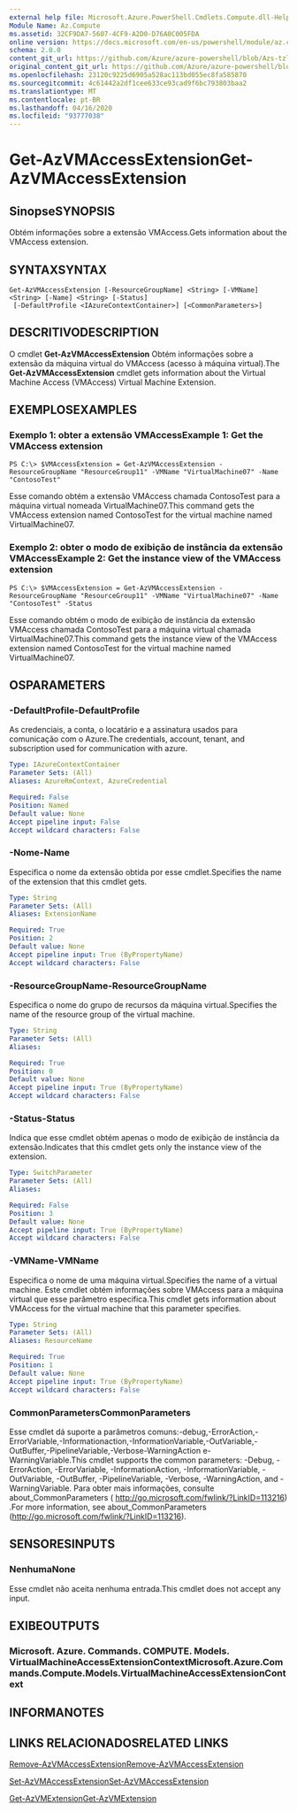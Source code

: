 ```yaml
---
external help file: Microsoft.Azure.PowerShell.Cmdlets.Compute.dll-Help-Help.xml
Module Name: Az.Compute
ms.assetid: 32CF9DA7-5607-4CF9-A2D0-D76A0C005FDA
online version: https://docs.microsoft.com/en-us/powershell/module/az.compute/get-azvmaccessextension
schema: 2.0.0
content_git_url: https://github.com/Azure/azure-powershell/blob/Azs-tzl/src/Compute/Compute/help/Get-AzVMAccessExtension.md
original_content_git_url: https://github.com/Azure/azure-powershell/blob/Azs-tzl/src/Compute/Compute/help/Get-AzVMAccessExtension.md
ms.openlocfilehash: 23120c9225d6905a528ac113bd055ec8fa585870
ms.sourcegitcommit: 4c61442a2df1cee633ce93cad9f6bc793803baa2
ms.translationtype: MT
ms.contentlocale: pt-BR
ms.lasthandoff: 04/16/2020
ms.locfileid: "93777038"
---
```

# <span data-ttu-id="1679c-101">Get-AzVMAccessExtension</span><span class="sxs-lookup"><span data-stu-id="1679c-101">Get-AzVMAccessExtension</span></span>

## <span data-ttu-id="1679c-102">Sinopse</span><span class="sxs-lookup"><span data-stu-id="1679c-102">SYNOPSIS</span></span>
<span data-ttu-id="1679c-103">Obtém informações sobre a extensão VMAccess.</span><span class="sxs-lookup"><span data-stu-id="1679c-103">Gets information about the VMAccess extension.</span></span>

## <span data-ttu-id="1679c-104">SYNTAX</span><span class="sxs-lookup"><span data-stu-id="1679c-104">SYNTAX</span></span>

```
Get-AzVMAccessExtension [-ResourceGroupName] <String> [-VMName] <String> [-Name] <String> [-Status]
 [-DefaultProfile <IAzureContextContainer>] [<CommonParameters>]
```

## <span data-ttu-id="1679c-105">DESCRITIVO</span><span class="sxs-lookup"><span data-stu-id="1679c-105">DESCRIPTION</span></span>
<span data-ttu-id="1679c-106">O cmdlet **Get-AzVMAccessExtension** Obtém informações sobre a extensão da máquina virtual do VMAccess (acesso à máquina virtual).</span><span class="sxs-lookup"><span data-stu-id="1679c-106">The **Get-AzVMAccessExtension** cmdlet gets information about the Virtual Machine Access (VMAccess) Virtual Machine Extension.</span></span>

## <span data-ttu-id="1679c-107">EXEMPLOS</span><span class="sxs-lookup"><span data-stu-id="1679c-107">EXAMPLES</span></span>

### <span data-ttu-id="1679c-108">Exemplo 1: obter a extensão VMAccess</span><span class="sxs-lookup"><span data-stu-id="1679c-108">Example 1: Get the VMAccess extension</span></span>
```
PS C:\> $VMAccessExtension = Get-AzVMAccessExtension -ResourceGroupName "ResourceGroup11" -VMName "VirtualMachine07" -Name "ContosoTest"
```

<span data-ttu-id="1679c-109">Esse comando obtém a extensão VMAccess chamada ContosoTest para a máquina virtual nomeada VirtualMachine07.</span><span class="sxs-lookup"><span data-stu-id="1679c-109">This command gets the VMAccess extension named ContosoTest for the virtual machine named VirtualMachine07.</span></span>

### <span data-ttu-id="1679c-110">Exemplo 2: obter o modo de exibição de instância da extensão VMAccess</span><span class="sxs-lookup"><span data-stu-id="1679c-110">Example 2: Get the instance view of the VMAccess extension</span></span>
```
PS C:\> $VMAccessExtension = Get-AzVMAccessExtension -ResourceGroupName "ResourceGroup11" -VMName "VirtualMachine07" -Name "ContosoTest" -Status
```

<span data-ttu-id="1679c-111">Esse comando obtém o modo de exibição de instância da extensão VMAccess chamada ContosoTest para a máquina virtual chamada VirtualMachine07.</span><span class="sxs-lookup"><span data-stu-id="1679c-111">This command gets the instance view of the VMAccess extension named ContosoTest for the virtual machine named VirtualMachine07.</span></span>

## <span data-ttu-id="1679c-112">OS</span><span class="sxs-lookup"><span data-stu-id="1679c-112">PARAMETERS</span></span>

### <span data-ttu-id="1679c-113">-DefaultProfile</span><span class="sxs-lookup"><span data-stu-id="1679c-113">-DefaultProfile</span></span>
<span data-ttu-id="1679c-114">As credenciais, a conta, o locatário e a assinatura usados para comunicação com o Azure.</span><span class="sxs-lookup"><span data-stu-id="1679c-114">The credentials, account, tenant, and subscription used for communication with azure.</span></span>

```yaml
Type: IAzureContextContainer
Parameter Sets: (All)
Aliases: AzureRmContext, AzureCredential

Required: False
Position: Named
Default value: None
Accept pipeline input: False
Accept wildcard characters: False
```

### <span data-ttu-id="1679c-115">-Nome</span><span class="sxs-lookup"><span data-stu-id="1679c-115">-Name</span></span>
<span data-ttu-id="1679c-116">Especifica o nome da extensão obtida por esse cmdlet.</span><span class="sxs-lookup"><span data-stu-id="1679c-116">Specifies the name of the extension that this cmdlet gets.</span></span>

```yaml
Type: String
Parameter Sets: (All)
Aliases: ExtensionName

Required: True
Position: 2
Default value: None
Accept pipeline input: True (ByPropertyName)
Accept wildcard characters: False
```

### <span data-ttu-id="1679c-117">-ResourceGroupName</span><span class="sxs-lookup"><span data-stu-id="1679c-117">-ResourceGroupName</span></span>
<span data-ttu-id="1679c-118">Especifica o nome do grupo de recursos da máquina virtual.</span><span class="sxs-lookup"><span data-stu-id="1679c-118">Specifies the name of the resource group of the virtual machine.</span></span>

```yaml
Type: String
Parameter Sets: (All)
Aliases: 

Required: True
Position: 0
Default value: None
Accept pipeline input: True (ByPropertyName)
Accept wildcard characters: False
```

### <span data-ttu-id="1679c-119">-Status</span><span class="sxs-lookup"><span data-stu-id="1679c-119">-Status</span></span>
<span data-ttu-id="1679c-120">Indica que esse cmdlet obtém apenas o modo de exibição de instância da extensão.</span><span class="sxs-lookup"><span data-stu-id="1679c-120">Indicates that this cmdlet gets only the instance view of the extension.</span></span>

```yaml
Type: SwitchParameter
Parameter Sets: (All)
Aliases: 

Required: False
Position: 3
Default value: None
Accept pipeline input: True (ByPropertyName)
Accept wildcard characters: False
```

### <span data-ttu-id="1679c-121">-VMName</span><span class="sxs-lookup"><span data-stu-id="1679c-121">-VMName</span></span>
<span data-ttu-id="1679c-122">Especifica o nome de uma máquina virtual.</span><span class="sxs-lookup"><span data-stu-id="1679c-122">Specifies the name of a virtual machine.</span></span>
<span data-ttu-id="1679c-123">Este cmdlet obtém informações sobre VMAccess para a máquina virtual que esse parâmetro especifica.</span><span class="sxs-lookup"><span data-stu-id="1679c-123">This cmdlet gets information about VMAccess for the virtual machine that this parameter specifies.</span></span>

```yaml
Type: String
Parameter Sets: (All)
Aliases: ResourceName

Required: True
Position: 1
Default value: None
Accept pipeline input: True (ByPropertyName)
Accept wildcard characters: False
```

### <span data-ttu-id="1679c-124">CommonParameters</span><span class="sxs-lookup"><span data-stu-id="1679c-124">CommonParameters</span></span>
<span data-ttu-id="1679c-125">Esse cmdlet dá suporte a parâmetros comuns:-debug,-ErrorAction,-ErrorVariable,-Informationaction,-InformationVariable,-OutVariable,-OutBuffer,-PipelineVariable,-Verbose-WarningAction e-WarningVariable.</span><span class="sxs-lookup"><span data-stu-id="1679c-125">This cmdlet supports the common parameters: -Debug, -ErrorAction, -ErrorVariable, -InformationAction, -InformationVariable, -OutVariable, -OutBuffer, -PipelineVariable, -Verbose, -WarningAction, and -WarningVariable.</span></span> <span data-ttu-id="1679c-126">Para obter mais informações, consulte about_CommonParameters ( http://go.microsoft.com/fwlink/?LinkID=113216) .</span><span class="sxs-lookup"><span data-stu-id="1679c-126">For more information, see about_CommonParameters (http://go.microsoft.com/fwlink/?LinkID=113216).</span></span>

## <span data-ttu-id="1679c-127">SENSORES</span><span class="sxs-lookup"><span data-stu-id="1679c-127">INPUTS</span></span>

### <span data-ttu-id="1679c-128">Nenhuma</span><span class="sxs-lookup"><span data-stu-id="1679c-128">None</span></span>
<span data-ttu-id="1679c-129">Esse cmdlet não aceita nenhuma entrada.</span><span class="sxs-lookup"><span data-stu-id="1679c-129">This cmdlet does not accept any input.</span></span>

## <span data-ttu-id="1679c-130">EXIBE</span><span class="sxs-lookup"><span data-stu-id="1679c-130">OUTPUTS</span></span>

### <span data-ttu-id="1679c-131">Microsoft. Azure. Commands. COMPUTE. Models. VirtualMachineAccessExtensionContext</span><span class="sxs-lookup"><span data-stu-id="1679c-131">Microsoft.Azure.Commands.Compute.Models.VirtualMachineAccessExtensionContext</span></span>

## <span data-ttu-id="1679c-132">INFORMA</span><span class="sxs-lookup"><span data-stu-id="1679c-132">NOTES</span></span>

## <span data-ttu-id="1679c-133">LINKS RELACIONADOS</span><span class="sxs-lookup"><span data-stu-id="1679c-133">RELATED LINKS</span></span>

[<span data-ttu-id="1679c-134">Remove-AzVMAccessExtension</span><span class="sxs-lookup"><span data-stu-id="1679c-134">Remove-AzVMAccessExtension</span></span>](./Remove-AzVMAccessExtension.md)

[<span data-ttu-id="1679c-135">Set-AzVMAccessExtension</span><span class="sxs-lookup"><span data-stu-id="1679c-135">Set-AzVMAccessExtension</span></span>](./Set-AzVMAccessExtension.md)

[<span data-ttu-id="1679c-136">Get-AzVMExtension</span><span class="sxs-lookup"><span data-stu-id="1679c-136">Get-AzVMExtension</span></span>](./Get-AzVMExtension.md)


